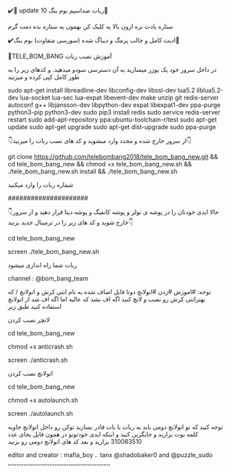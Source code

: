 ✔️🔰 update 10 ربات ضداسپم بوم بنگ🔰

ستاره یادت نره ازون بالا یه کلیک کن بهمون یه ستاره بده دمت گرم

✔️ادیت کامل و جالب پرمگ و دیباگ شده (سورسی متفاوت) بوم بنگ💊

🔰TELE_BOM_BANG آموزش نصب ربات

در داخل سرور خود یک یوزر میسازید به آن دسترسی سودو میدهید. و کدهای زیر را به طور کامل کپی کرده و میزنید

sudo apt-get install libreadline-dev libconfig-dev libssl-dev lua5.2 liblua5.2-dev lua-socket lua-sec lua-expat libevent-dev make unzip git redis-server autoconf g++ libjansson-dev libpython-dev expat libexpat1-dev ppa-purge python3-pip python3-dev sudo pip3 install redis sudo service redis-server restart sudo add-apt-repository ppa:ubuntu-toolchain-r/test sudo apt-get update sudo apt-get upgrade sudo apt-get dist-upgrade sudo ppa-purge

👇از سرور خارج شده و مجدد وارد میشوید و کد های نصب ربات را میزنید👇

git clone https://github.com/telebombang2018/tele_bom_bang_new.git && cd tele_bom_bang_new && chmod +x tele_bom_bang_new.sh && ./tele_bom_bang_new.sh install && ./tele_bom_bang_new.sh

شماره ربات را وارد میکنید

#####################

👇حالا ایدی خودتان را در پوشه ی تولز و پوشه کانفیگ و پوشه دیتا قرار دهید و از سرور خارج شوید و کد های زیر را در ترمینال جدید بزنید👇

cd tele_bom_bang_new

screen ./tele_bom_bang_new.sh

ربات شما راه اندازی میشود

channel : @bom_bang_team

توجه: #اموزش #زدن #اتولانچ دوتا فایل اضاف شده به نام انتی کرش و اتولانچ / که بهترانتی کرش رو نصب و لانچ کنید اگه اف نشد که عالیه اما اگه اف شد از اتولانچ استفاده کنید طبق زیر

لانچر نصب کردن

cd tele_bom_bang_new

chmod +x anticrash.sh

screen ./anticrash.sh

اتولانچ نصب کردن

cd tele_bom_bang_new

chmod +x autolaunch.sh

screen ./autolaunch.sh

توجه کنید که تو اتولانچ دومی باید یه ربات با بات فادر بسازید توکن رو داخل اتولانچ جاویه کلمه بوت بزارید و جایگزین کنید و اینکه ایدی خودتونو در همون فایل بجای عدد 310083510 بزارید و بعد کد های اتولانچ دومی رو بزنید

editor and creator : mafia_boy .. tanx @shadobaker0 and @puzzle_sudo ,,,,,,,,,,,,,,,,,,,,,,,,,,,,,,,,,,,,,,,,,,,,,,,,,,,,,,,,,,,
